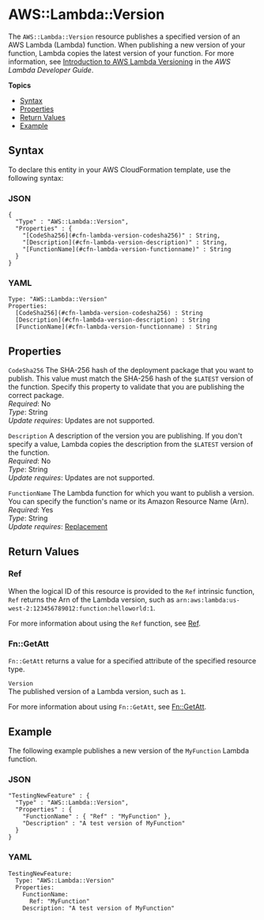 # AWS::Lambda::Version<a name="aws-resource-lambda-version"></a>

The `AWS::Lambda::Version` resource publishes a specified version of an AWS Lambda \(Lambda\) function\. When publishing a new version of your function, Lambda copies the latest version of your function\. For more information, see [Introduction to AWS Lambda Versioning](http://docs.aws.amazon.com/lambda/latest/dg/versioning-intro.html) in the *AWS Lambda Developer Guide*\.

**Topics**
+ [Syntax](#aws-resource-lambda-version-syntax)
+ [Properties](#w3ab2c21c10d864b9)
+ [Return Values](#w3ab2c21c10d864c11)
+ [Example](#w3ab2c21c10d864c13)

## Syntax<a name="aws-resource-lambda-version-syntax"></a>

To declare this entity in your AWS CloudFormation template, use the following syntax:

### JSON<a name="aws-resource-lambda-version-syntax.json"></a>

```
{
  "Type" : "AWS::Lambda::Version",
  "Properties" : {    
    "[CodeSha256](#cfn-lambda-version-codesha256)" : String,
    "[Description](#cfn-lambda-version-description)" : String,         
    "[FunctionName](#cfn-lambda-version-functionname)" : String
  }
}
```

### YAML<a name="aws-resource-lambda-version-syntax.yaml"></a>

```
Type: "AWS::Lambda::Version"
Properties:     
  [CodeSha256](#cfn-lambda-version-codesha256) : String
  [Description](#cfn-lambda-version-description) : String         
  [FunctionName](#cfn-lambda-version-functionname) : String
```

## Properties<a name="w3ab2c21c10d864b9"></a>

`CodeSha256`  <a name="cfn-lambda-version-codesha256"></a>
The SHA\-256 hash of the deployment package that you want to publish\. This value must match the SHA\-256 hash of the `$LATEST` version of the function\. Specify this property to validate that you are publishing the correct package\.   
*Required*: No  
*Type*: String  
*Update requires*: Updates are not supported\.

`Description`  <a name="cfn-lambda-version-description"></a>
A description of the version you are publishing\. If you don't specify a value, Lambda copies the description from the `$LATEST` version of the function\.  
*Required*: No  
*Type*: String  
*Update requires*: Updates are not supported\.

`FunctionName`  <a name="cfn-lambda-version-functionname"></a>
The Lambda function for which you want to publish a version\. You can specify the function's name or its Amazon Resource Name \(Arn\)\.  
*Required*: Yes  
*Type*: String  
*Update requires*: [Replacement](using-cfn-updating-stacks-update-behaviors.md#update-replacement)

## Return Values<a name="w3ab2c21c10d864c11"></a>

### Ref<a name="w3ab2c21c10d864c11b2"></a>

When the logical ID of this resource is provided to the `Ref` intrinsic function, `Ref` returns the Arn of the Lambda version, such as `arn:aws:lambda:us-west-2:123456789012:function:helloworld:1`\.

For more information about using the `Ref` function, see [Ref](intrinsic-function-reference-ref.md)\.

### Fn::GetAtt<a name="w3ab2c21c10d864c11b4"></a>

`Fn::GetAtt` returns a value for a specified attribute of the specified resource type\.

`Version`  
The published version of a Lambda version, such as `1`\.

For more information about using `Fn::GetAtt`, see [Fn::GetAtt](intrinsic-function-reference-getatt.md)\.

## Example<a name="w3ab2c21c10d864c13"></a>

The following example publishes a new version of the `MyFunction` Lambda function\.

### JSON<a name="aws-resource-lambda-version-example.json"></a>

```
"TestingNewFeature" : {
  "Type" : "AWS::Lambda::Version",
  "Properties" : {
    "FunctionName" : { "Ref" : "MyFunction" },
    "Description" : "A test version of MyFunction"
  }
}
```

### YAML<a name="aws-resource-lambda-version-example.yaml"></a>

```
TestingNewFeature: 
  Type: "AWS::Lambda::Version"
  Properties: 
    FunctionName: 
      Ref: "MyFunction"
    Description: "A test version of MyFunction"
```